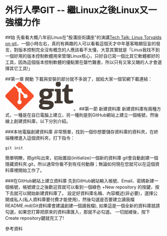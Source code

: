 外行人學GIT -- 繼Linux之後Linux又一強檔力作
===

##始
先看看大概八年前Linus在"股溝技術講座"的演講[Tech Talk: Linus Torvalds on git](https://www.youtube.com/watch?v=4XpnKHJAok8)，一個小時左右，真的有興趣的人可以看看這個天才中年基客略顯狂妄的發言，對版本控制完全沒有概念的人應該看不太懂，大意其實就是「Linus我找不到一個好用的版本控制軟體用來管理Linux核心，只好自已寫一個比其它軟體都好的工具，因為這個版本控制軟體的優點實在罄竹難書，所以只有又笨又醜的人才會選擇其它工具!」

##第一章 開動
下載與安裝的部分就不多說了，就給大家一個官網下載連結： [![git logo](./GITlogo.png)](http://git-scm.com/downloads)。
##第一節 新建資料庫
新建資料庫有兩種方式，一種是在自已電腦上建立，另一種則是到GitHub網站上建立一個帳號，然後線上創建資料庫，以下分別介紹。

###本地電腦創建資料庫
非常簡單，找到一個你想要儲存資料庫的資料夾，在終端機裡進入這個資料夾，打下指令：
```
git init
```
簡單明瞭，把git叫出來，初始置設(initialize)一個新的資料庫
git會自動創建一個隱藏資料夾.git，所以通常你看不到有任何動靜；無論如何現在您就可以在這個資料庫裡開始工作了。

###在GitHub網站上建立資料庫
先到GitHub網站輸入帳號、Email、密碼新建一個帳號，帳號建立之後歡迎頁就可以看到一個綠色 +New repository 的按鍵，按下去就可以開始新建資料庫了。
設定好資料庫名稱、內容概述(非必要)，選擇公開或私人(私人資料庫要付費才能使用)，然後勾選是否要建立讀我檔README.md(Git資料庫會建議創建一個讀我檔), 如果這是一個全新的資料庫就請勾選，如果您打算把原來的資料庫匯入，那就不必勾選。
一切就緒後，按下Create repository鍵就完工了!

參考資料
